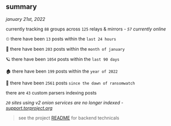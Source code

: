
## summary
_january 21st, 2022_

currently tracking `88` groups across `125` relays & mirrors - _`57` currently online_

⏲ there have been `13` posts within the `last 24 hours`

🦈 there have been `203` posts within the `month of january`

🪐 there have been `1054` posts within the `last 90 days`

🏚 there have been `199` posts within the `year of 2022`

🦕 there have been `2561` posts `since the dawn of ransomwatch`

there are `43` custom parsers indexing posts

_`20` sites using v2 onion services are no longer indexed - [support.torproject.org](https://support.torproject.org/onionservices/v2-deprecation/)_

> see the project [README](https://github.com/thetanz/ransomwatch#ransomwatch--) for backend technicals
